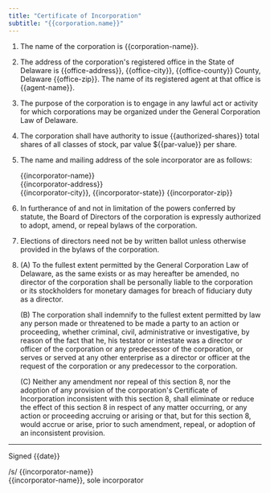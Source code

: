 ```yaml
---
title: "Certificate of Incorporation"
subtitle: "{{corporation.name}}"
---
```


1. The name of the corporation is {{corporation-name}}.

    <!--- DGCL 102(a)(1): corporation name -->

2. The address of the corporation's registered office in the State of Delaware is {{office-address}}, {{office-city}}, {{office-county}} County, Delaware {{office-zip}}. The name of its registered agent at that office is {{agent-name}}.

    <!--- DGCL 102(a)(2): address and name of registered corporate agent -->

    <!--- DGCL 131(c): street, number, city, county and postal code -->

3. The purpose of the corporation is to engage in any lawful act or activity for which corporations may be organized under the General Corporation Law of Delaware.

    <!--- DGCL 102(a)(3): address and name of registered corporate agent -->

4. The corporation shall have authority to issue {{authorized-shares}} total shares of all classes of stock, par value ${{par-value}} per share.

    <!--- DGCL 102(a)(4): the total number of shares of stock which the corporation shall have authority to issue -->

    <!--- DGCL 102(a)(4): the par value of each of such shares -->

5. The name and mailing address of the sole incorporator are as follows:

    {{incorporator-name}}  
    {{incorporator-address}}  
    {{incorporator-city}}, {{incorporator-state}} {{incorporator-zip}}
 
    <!--- DGCL 102(a)(5): name and mailing address of the incorporator or incorporators -->

6. In furtherance of and not in limitation of the powers conferred by statute, the Board of Directors of the corporation is expressly authorized to adopt, amend, or repeal bylaws of the corporation.

    <!--- DGCL 109: ... any corporation may, in its certificate of incorporation, confer the power to adopt, amend or repeal bylaws upon the directors ... -->
    
7. Elections of directors need not be by written ballot unless otherwise provided in the bylaws of the corporation.

8.  (A) To the fullest extent permitted by the General Corporation Law of Delaware, as the same exists or as may hereafter be amended, no director of the corporation shall be personally liable to the corporation or its stockholders for monetary damages for breach of fiduciary duty as a director.

    (B) The corporation shall indemnify to the fullest extent permitted by law any person made or threatened to be made a party to an action or proceeding, whether criminal, civil, administrative or investigative, by reason of the fact that he, his testator or intestate was a director or officer of the corporation or any predecessor of the corporation, or serves or served at any other enterprise as a director or officer at the request of the corporation or any predecessor to the corporation.

    (C) Neither any amendment nor repeal of this section 8, nor the adoption of any provision of the corporation's Certificate of Incorporation inconsistent with this section 8, shall eliminate or reduce the effect of this section 8 in respect of any matter occurring, or any action or proceeding accruing or arising or that, but for this section 8, would accrue or arise, prior to such amendment, repeal, or adoption of an inconsistent provision.

    <!--- DGCL 102(b)(7) -->

    <!--- See http://calcorporatelaw.com/2012/11/some-observations-on-indemnification-provisions-in-articles-of-incorporation/ -->

    <!--- Orrick's certificate includes indemnification. -->

    <!--- Cooley's certificate includes indemnification. -->

    <!--- Fenwick's certificate does not include indemnification. -->

<!--- Default Rules -->

<!--- DGCL 102(b)(5): provision limiting the duration of the corporation's existence ... otherwise ... perpetual -->

<!--- DGCL 141(a): The business and affairs of the corporation shall be managed by or under the direction of the Board of Directors, except ... certificate of incorporation ... -->

---

Signed {{date}}

/s/ {{incorporator-name}}  
{{incorporator-name}}, sole incorporator
